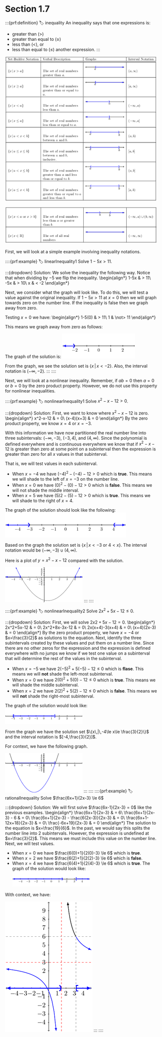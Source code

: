 # Section 1.7

:::{prf:definition}
:label: inequality
An inequality says that one expressions is:
* greater than ($>$)
* greater than equal to ($\ge$)
* less than ($<$), or
* less than equal to ($\le$)
another expression.
:::

![inequality!](images/inequality.png "Table of information about inequality notations")

![inequality2!](images/inequality2.png "Second part of the information")

First, we will look at a simple example involving inequality notations.

::::{prf:example}
:label: linearInequality1
Solve $1-5x>11$.

:::{dropdown} Solution:
We solve the inequality the following way. Notice that when dividing by $-5$ we flip the inequality.
\begin{align*}
    1-5x & > 11\\
    -5x & > 10\\
    x & < -2
\end{align*}

Next, we consider what the graph will look like. To do this, we will test a value against the original inequality. If $1-5x>11$ at $x=0$ then we will graph towards zero on the number line. If the inequality is false then we graph away from zero.

Testing $x=0$ we have:
\begin{align*}
    1-5(0) & > 11\\
    1 & \not> 11
\end{align*}

This means we graph away from zero as follows:

The graph of the solution is: ![graph!](images/linearInequality1.png)

From the graph, we see the solution set is $\{x\,|\,x<-2\}$. Also, the interval notation is $(-\infty,-2)$.
:::
::::

Next, we will look at a nonlinear inequality. Remember, if $ab=0$ then $a=0$ or $b=0$ by the zero product property. However, we do not use this property for nonlinear inequalities.

::::{prf:example}
:label: nonlinearInequality1
Solve $x^2-x-12>0$.

:::{dropdown} Solution:
First, we want to know where $x^2-x-12$ is zero. 
\begin{align*}
    x^2-x-12 & = 0\\
    (x-4)(x+3) & = 0
\end{align*}
By the zero product property, we know $x=4$ or $x=-3$.

With this information we have now partitioned the real number line into three subintervals: $(-\infty,-3)$, $(-3,4)$, and $(4,\infty)$. Since the polynomial is defined everywhere and is continuous everywhere we know that if $x^2-x-12$ is greater than zero at some point on a subinterval then the expression is greater than zero for all $x$ values in that subinterval.

That is, we will test values in each subinterval.

* When $x=-4$ we have $(-4)^2-(-4)-12 > 0$ which is **true**. This means we will shade to the left of $x=-3$ on the number line.
* When $x=0$ we have $(0)^2-(0)-12 > 0$ which is **false**. This means we will not shade the middle interval.
* When $x=5$ we have $(5)2-(5)-12 > 0$ which is **true**. This means we will shade to the right of $x=4$.

The graph of the solution should look like the following: ![Nonlinear Inequality!](images/nonlinearInequality1.png)

Based on the graph the solution set is $\{x\,|\,x<-3\text{ or }4<x\}$. The interval notation would be $(-\infty,-3)\cup(4,\infty)$.

Here is a plot of $y=x^2-x-12$ compared with the solution.

![Nonlinear Inequality!](images/nonlinearInequality2.png)
:::
::::

::::{prf:example}
:label: nonlinearInequality2
Solve $2x^2+5x-12\le 0$.

:::{dropdown} Solution:
First, we will solve $2x2+5x-12 = 0$.
\begin{align*}
    2x^2+5x-12 & = 0\\
    2x^2+8x-3x-12 & = 0\\
    2x(x+4)-3(x+4) & = 0\\
    (x+4)(2x-3) & = 0
\end{align*}
By the zero product property, we have $x=-4$ or $x=\frac{3}{2}$ as solutions to the equation. Next, identify the three subintervals created by these values and put them on a number line. Since there are no other zeros for the expression and the expression is defined everywhere with no jumps we know if we test one value on a subinterval that will determine the rest of the values in the subinterval.
* When $x=-5$ we have $2(-5)^2+5(-5)-12\le 0$ which is **flase**. This means we will **not** shade the left-most subinterval.
* When $x=0$ we have $2(0)^2+5(0)-12\le0$ which is **true**. This means we will shade the middle subinterval.
* When $x=2$ we have $2(2)^2+5(2)-12\le0$ which is **false**. This means we will **not** shade the right-most subinterval.

The graph of the solution would look like: ![Nonlinear Inequality!](images/nonlinearInequality3.png)

From the graph we have the solution set $\{x\,|\,-4\le x\le \frac{3}{2}\}$ and the interval notation is $[-4,\frac{3}{2}]$.

For context, we have the following graph.

![Nonlinear Inequality!](images/nonlinearInequality4.png)
:::
::::
::::{prf:example}
:label: rationalInequality
Solve $\frac{6x+1}{2x-3} \le 6$

:::{dropdown} Solution:
We will first solve $\frac{6x-1}{2x-3} = 0$ like the previous examples.
\begin{align*}
    \frac{6x+1}{2x-3} & = 6\\
    \frac{6x+1}{2x-3} - 6 & = 0\\
    \frac{6x+1}{2x-3} - \frac{6(2x-3)}{2x-3} & = 0\\
    \frac{6x+1-12x+18}{2x-3} & = 0\\
    \frac{-6x+19}{2x-3} & = 0
\end{align*}
The solution to the equation is $x=\frac{19}{6}$. In the past, we would say this splits the number line into 2 subintervals. However, the expression is undefined at $x=\frac{3}{2}$. This means we must include this value on the number line. Next, we will test values.
* When $x=0$ we have $\frac{6(0)+1}{2(0)-3} \le 6$ which is **true**.
* When $x=2$ we have $\frac{6(2)+1}{2(2)-3} \le 6$ which is **false**.
* When $x=4$ we have $\frac{6(4)+1}{2(4)-3} \le 6$ which is **true**.
The graph of the solution would look like: ![Rational Inequality!](images/nonlinearInequality5.png)

With context, we have:

![Rational Inequality!](images/nonlinearInequality6.png)
:::
::::